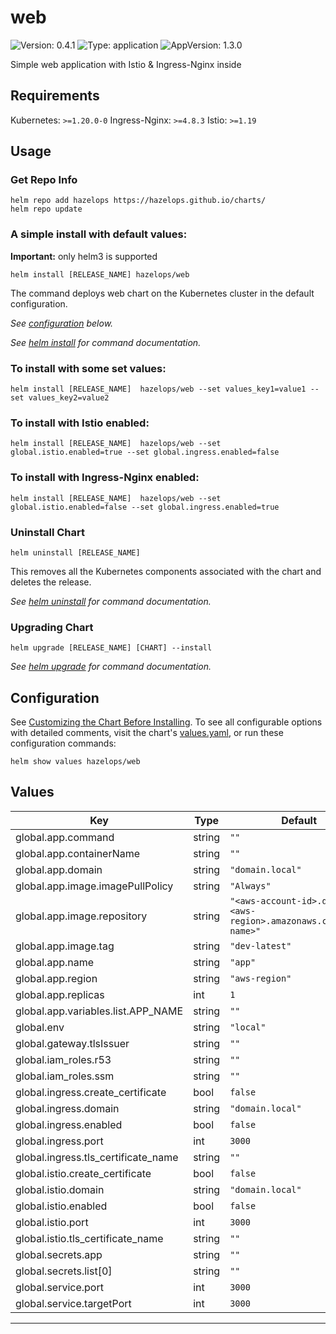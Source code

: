 # web

![Version: 0.4.1](https://img.shields.io/badge/Version-0.4.1-informational?style=flat-square) ![Type: application](https://img.shields.io/badge/Type-application-informational?style=flat-square) ![AppVersion: 1.3.0](https://img.shields.io/badge/AppVersion-1.3.0-informational?style=flat-square)

Simple web application with Istio & Ingress-Nginx inside


## Requirements

Kubernetes: `>=1.20.0-0`
Ingress-Nginx: `>=4.8.3`
Istio: `>=1.19`

## Usage

### Get Repo Info

```console
helm repo add hazelops https://hazelops.github.io/charts/
helm repo update
```

### A simple install with default values:

**Important:** only helm3 is supported

```console
helm install [RELEASE_NAME] hazelops/web
```

The command deploys web chart on the Kubernetes cluster in the default configuration.

_See [configuration](#configuration) below._

_See [helm install](https://helm.sh/docs/helm/helm_install/) for command documentation._


### To install with some set values:

```console
helm install [RELEASE_NAME]  hazelops/web --set values_key1=value1 --set values_key2=value2
```

### To install with Istio enabled:

```console
helm install [RELEASE_NAME]  hazelops/web --set global.istio.enabled=true --set global.ingress.enabled=false
```

### To install with Ingress-Nginx enabled:

```console
helm install [RELEASE_NAME]  hazelops/web --set global.istio.enabled=false --set global.ingress.enabled=true
```

### Uninstall Chart

```console
helm uninstall [RELEASE_NAME]
```

This removes all the Kubernetes components associated with the chart and deletes the release.

_See [helm uninstall](https://helm.sh/docs/helm/helm_uninstall/) for command documentation._

### Upgrading Chart

```console
helm upgrade [RELEASE_NAME] [CHART] --install
```

_See [helm upgrade](https://helm.sh/docs/helm/helm_upgrade/) for command documentation._

## Configuration

See [Customizing the Chart Before Installing](https://helm.sh/docs/intro/using_helm/#customizing-the-chart-before-installing). To see all configurable options with detailed comments, visit the chart's [values.yaml](./values.yaml), or run these configuration commands:

```console
helm show values hazelops/web
```

## Values

| Key | Type | Default | Description |
|-----|------|---------|-------------|
| global.app.command | string | `""` |  |
| global.app.containerName | string | `""` |  |
| global.app.domain | string | `"domain.local"` |  |
| global.app.image.imagePullPolicy | string | `"Always"` |  |
| global.app.image.repository | string | `"<aws-account-id>.dkr.ecr.<aws-region>.amazonaws.com/<app-name>"` |  |
| global.app.image.tag | string | `"dev-latest"` |  |
| global.app.name | string | `"app"` |  |
| global.app.region | string | `"aws-region"` |  |
| global.app.replicas | int | `1` |  |
| global.app.variables.list.APP_NAME | string | `""` |  |
| global.env | string | `"local"` |  |
| global.gateway.tlsIssuer | string | `""` |  |
| global.iam_roles.r53 | string | `""` |  |
| global.iam_roles.ssm | string | `""` |  |
| global.ingress.create_certificate | bool | `false` |  |
| global.ingress.domain | string | `"domain.local"` |  |
| global.ingress.enabled | bool | `false` |  |
| global.ingress.port | int | `3000` |  |
| global.ingress.tls_certificate_name | string | `""` |  |
| global.istio.create_certificate | bool | `false` |  |
| global.istio.domain | string | `"domain.local"` |  |
| global.istio.enabled | bool | `false` |  |
| global.istio.port | int | `3000` |  |
| global.istio.tls_certificate_name | string | `""` |  |
| global.secrets.app | string | `""` |  |
| global.secrets.list[0] | string | `""` |  |
| global.service.port | int | `3000` |  |
| global.service.targetPort | int | `3000` |  |

----------------------------------------------
